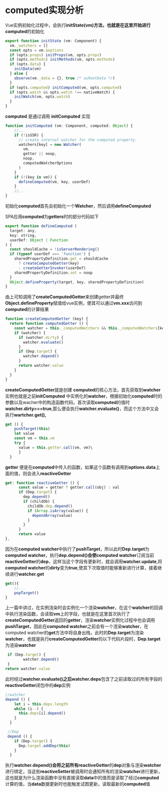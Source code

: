 # computed实现分析

Vue实例初始化过程中，会执行**initState\(vm\)**方法，也就是在这里开始进行**computed**的初始化

```javascript
export function initState (vm: Component) {
  vm._watchers = []
  const opts = vm.$options
  if (opts.props) initProps(vm, opts.props)
  if (opts.methods) initMethods(vm, opts.methods)
  if (opts.data) {
    initData(vm)
  } else {
    observe(vm._data = {}, true /* asRootData */)
  }
  if (opts.computed) initComputed(vm, opts.computed)
  if (opts.watch && opts.watch !== nativeWatch) {
    initWatch(vm, opts.watch)
  }
}
```

**computed** 是通过调用 **initComputed** 实现

```javascript
function initComputed (vm: Component, computed: Object) {
    //...
    if (!isSSR) {
      // create internal watcher for the computed property.
      watchers[key] = new Watcher(
        vm,
        getter || noop,
        noop,
        computedWatcherOptions
      )
    }
    if (!(key in vm)) {
      defineComputed(vm, key, userDef)
    }
    //...
}
```

初始化**computed**首先会初始化一个**Watcher**，然后调用**defineComputed**

SPA应用**computed**为**getters**时的部分代码如下

```javascript
export function defineComputed (
  target: any,
  key: string,
  userDef: Object | Function
) {
  const shouldCache = !isServerRendering()
  if (typeof userDef === 'function') {
    sharedPropertyDefinition.get = shouldCache
      ? createComputedGetter(key)
      : createGetterInvoker(userDef)
    sharedPropertyDefinition.set = noop
  }
  Object.defineProperty(target, key, sharedPropertyDefinition)
}
```

由上可知调用了**createComputedGetter**来创建getter并最终**Object.defineProperty**赋值给vue实例，使其可以通过**vm.xxx**访问到**computed**的计算结果

```javascript
function createComputedGetter (key) {
  return function computedGetter () {
    const watcher = this._computedWatchers && this._computedWatchers[key]
    if (watcher) {
      if (watcher.dirty) {
        watcher.evaluate()
      }
      if (Dep.target) {
        watcher.depend()
      }
      return watcher.value
    }
  }
}
```

**createComputedGetter**就是创建 **computed**的核心方法，首先获取到**watcher**实例也就是之前**initComputed** 中实例化的**watcher**，根据初始化**computed**时的参数以及wacher中的构造函数代码，首次读取**computed**的值时**watcher.dirty===true**,那么便会执行**watcher.evaluate\(\)**，而这个方法中又会执行**wartcher.get\(\),**

```javascript
get () {
    pushTarget(this)
    let value
    const vm = this.vm
    try {
      value = this.getter.call(vm, vm)\
      }
  }
```

 **getter** 便是在**computed**中传入的函数，如果这个函数有调用到**options.data**上面的值，则会进入**reactiveGetter**

```javascript
get: function reactiveGetter () {
      const value = getter ? getter.call(obj) : val
      if (Dep.target) {
        dep.depend()
        if (childOb) {
          childOb.dep.depend()
          if (Array.isArray(value)) {
            dependArray(value)
          }
        }
      }
      return value
},
```

因为在**computed watcher**中执行了**pushTarget**，所以此时**Dep.target**为**computed watcher**，执行**dep.depend\(\)**会使**computed watcher**订阅当前**reactiveGetter**的**dep**，这样当这个字段有更新时，就会调用**watcher.update**,将**computed watcher**的**dirty**变为**true**,使其下次取值时能够重新进行计算，接着继续进行**watcher.get**

```javascript
get(){
    //...
    popTarget()
}
```

上一篇中讲过，在实例渲染时会实例化一个渲染**watcher**，在这个**watcher**的回调中执行渲染函数，会读取**vm**上的字段，也就是在这里首次执行了**createComputedGetter**返回的**getter**，渲染**watcher**实例化过程中也会调用**pushTarget**，因此在**computed watcher**之前会有一个渲染**watcher**，在computed watcher的**get**方法中将自身出栈，此时的**Dep.target**为渲染**watcher**，也就是执行**createComputedGetter**的以下代码片段时，**Dep.target**为渲染**watcher**

```javascript
 if (Dep.target) {
        watcher.depend()
 }
return watcher.value
```

此时经过**watcher.evaluate\(\)**之后**watcher.deps**包含了之前读取过的所有字段的**reactiveGetter**闭包中的**dep**实例

```javascript
//watcher
depend () {
    let i = this.deps.length
    while (i--) {
      this.deps[i].depend()
    }
  }
```

```javascript
 //Dep
 depend () {
    if (Dep.target) {
      Dep.target.addDep(this)
    }
  }
```

执行**watcher.depend\(\)**会将之前所有**reactiveGetter**的**dep**对象与渲染**watcher**进行绑定，当这些**reactiveSetter**被调用时会通知所有的渲染**watcher**进行更新，这也就是为什么渲染函数中没有直接读取**data**中的值而是读取了经过**computed**计算的值，当**data**数据更新时也能触发试图更新，读取最新的**computed**值



